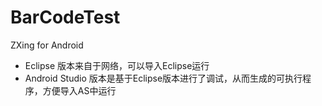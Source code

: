 # BarCodeTest
ZXing for Android

* Eclipse 版本来自于网络，可以导入Eclipse运行
* Android Studio 版本是基于Eclipse版本进行了调试，从而生成的可执行程序，方便导入AS中运行

